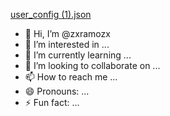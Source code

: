 [user_config (1).json](https://github.com/zxramozx/zxramozx/files/14544590/user_config.1.json)
- 👋 Hi, I’m @zxramozx
- 👀 I’m interested in ...
- 🌱 I’m currently learning ...
- 💞️ I’m looking to collaborate on ...
- 📫 How to reach me ...
- 😄 Pronouns: ...
- ⚡ Fun fact: ...

<!---
zxramozx/zxramozx is a ✨ special ✨ repository because its `README.md` (this file) appears on your GitHub profile.
You can click the Preview link to take a look at your changes.
--->
